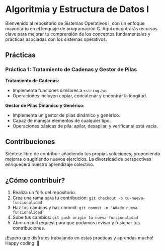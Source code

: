 # Algoritmia y Estructura de Datos I
Bienvenido al repositorio de Sistemas Operativos I, con un enfoque mayoritario en el lenguaje de programación C. Aquí encontrarás recursos clave para mejorar tu comprensión de los conceptos fundamentales y prácticas asociadas con los sistemas operativos.

## Prácticas

### Práctica 1: Tratamiento de Cadenas y Gestor de Pilas

**Tratamiento de Cadenas:**
- Implementa funciones similares a `<string.h>`.
- Operaciones incluyen copiar, concatenar y encontrar la longitud.

**Gestor de Pilas Dinámico y Genérico:**
- Implementa un gestor de pilas dinámico y genérico.
- Capaz de manejar elementos de cualquier tipo.
- Operaciones básicas de pila: apilar, desapilar, y verificar si está vacía.

## Contribuciones

Siéntete libre de contribuir añadiendo tus propias soluciones, proponiendo mejoras o sugiriendo nuevos ejercicios. La diversidad de perspectivas enriquecerá nuestro aprendizaje colectivo.

## ¿Cómo contribuir?

1. Realiza un fork del repositorio.
2. Crea una rama para tu contribución: `git checkout -b tu-nueva-funcionalidad`
3. Haz tus cambios y haz commit: `git commit -m 'Añade nueva funcionalidad'`
4. Sube tus cambios: `git push origin tu-nueva-funcionalidad`
5. Abre un pull request para que podamos revisar y fusionar tus contribuciones.

¡Espero que disfrutes trabajando en estas practicas y aprendas mucho! Happy coding! 🚀
